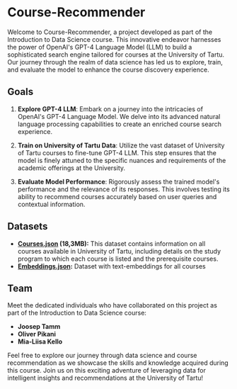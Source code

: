 # Course-Recommender

Welcome to Course-Recommender, a project developed as part of the Introduction to Data Science course. This innovative endeavor harnesses the power of OpenAI's GPT-4 Language Model (LLM) to build a sophisticated search engine tailored for courses at the University of Tartu. Our journey through the realm of data science has led us to explore, train, and evaluate the model to enhance the course discovery experience.

## Goals

1. **Explore GPT-4 LLM**: Embark on a journey into the intricacies of OpenAI's GPT-4 Language Model. We delve into its advanced natural language processing capabilities to create an enriched course search experience.

2. **Train on University of Tartu Data**: Utilize the vast dataset of University of Tartu courses to fine-tune GPT-4 LLM. This step ensures that the model is finely attuned to the specific nuances and requirements of the academic offerings at the University.

3. **Evaluate Model Performance**: Rigorously assess the trained model's performance and the relevance of its responses. This involves testing its ability to recommend courses accurately based on user queries and contextual information.

## Datasets

- **[Courses.json](data/Courses_FULL.json) (18,3MB):** This dataset contains information on all courses available in University of Tartu, including details on the study program to which each course is listed and the prerequisite courses.
- **[Embeddings.json](data/embeddings.json):** Dataset with text-embeddings for all courses

## Team

Meet the dedicated individuals who have collaborated on this project as part of the Introduction to Data Science course:

- **Joosep Tamm**
- **Oliver Pikani**
- **Mia-Liisa Kello**

Feel free to explore our journey through data science and course recommendation as we showcase the skills and knowledge acquired during this course. Join us on this exciting adventure of leveraging data for intelligent insights and recommendations at the University of Tartu!
